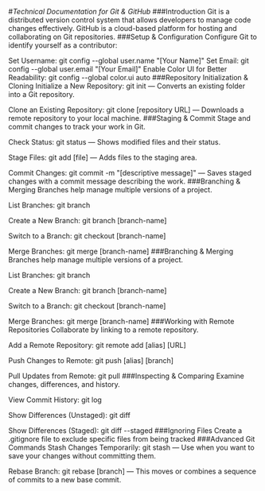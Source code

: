 #*Technical Documentation for Git & GitHub*
###Introduction
Git is a distributed version control system that allows developers to manage code changes effectively. GitHub is a cloud-based platform for hosting and collaborating on Git repositories.
###Setup & Configuration
Configure Git to identify yourself as a contributor:

Set Username:
git config --global user.name "[Your Name]"
Set Email:
git config --global user.email "[Your Email]"
Enable Color UI for Better Readability:
git config --global color.ui auto
###Repository Initialization & Cloning
Initialize a New Repository:
git init — Converts an existing folder into a Git repository.

Clone an Existing Repository:
git clone [repository URL] — Downloads a remote repository to your local machine.
###Staging & Commit
Stage and commit changes to track your work in Git.

Check Status:
git status — Shows modified files and their status.

Stage Files:
git add [file] — Adds files to the staging area.

Commit Changes:
git commit -m "[descriptive message]" — Saves staged changes with a commit message describing the work.
###Branching & Merging
Branches help manage multiple versions of a project.

List Branches:
git branch

Create a New Branch:
git branch [branch-name]

Switch to a Branch:
git checkout [branch-name]

Merge Branches:
git merge [branch-name]
###Branching & Merging
Branches help manage multiple versions of a project.

List Branches:
git branch

Create a New Branch:
git branch [branch-name]

Switch to a Branch:
git checkout [branch-name]

Merge Branches:
git merge [branch-name]
###Working with Remote Repositories
Collaborate by linking to a remote repository.

Add a Remote Repository:
git remote add [alias] [URL]

Push Changes to Remote:
git push [alias] [branch]

Pull Updates from Remote:
git pull
###Inspecting & Comparing
Examine changes, differences, and history.

View Commit History:
git log

Show Differences (Unstaged):
git diff

Show Differences (Staged):
git diff --staged
###Ignoring Files
Create a .gitignore file to exclude specific files from being tracked
###Advanced Git Commands
Stash Changes Temporarily:
git stash — Use when you want to save your changes without committing them.

Rebase Branch:
git rebase [branch] — This moves or combines a sequence of commits to a new base commit.



